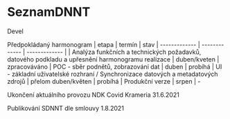 # SeznamDNNT
Devel

Předpokládaný harmonogram
| etapa  | termín | stav
| ------------- | ------------- | ------------- |
| Analýza funkčních a technických požadavků, datového podkladu a upřesnění harmonogramu realizace  | duben/kveten  | zpracováváno
| POC - sběr podnětů, zobrazování dat  | duben | probíhá
| UI - základní uživatelské rozhraní / Synchronizace datových a metadatových zdrojů  | přelom duben/květen | probíhá
| Produkční verze  | srpen | - 

Ukončení aktuálního provozu NDK Covid Krameria 31.6.2021

Publikování SDNNT dle smlouvy 1.8.2021
